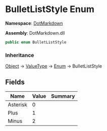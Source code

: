 # BulletListStyle Enum

**Namespace**: [DotMarkdown](../README.md)

**Assembly**: DotMarkdown\.dll

```csharp
public enum BulletListStyle
```

### Inheritance

[Object](https://docs.microsoft.com/en-us/dotnet/api/system.object) &#x2192; [ValueType](https://docs.microsoft.com/en-us/dotnet/api/system.valuetype) &#x2192; [Enum](https://docs.microsoft.com/en-us/dotnet/api/system.enum) &#x2192; BulletListStyle

## Fields

| Name | Value | Summary |
| ---- | ----- | ------- |
| Asterisk | 0 |
| Plus | 1 |
| Minus | 2 |

